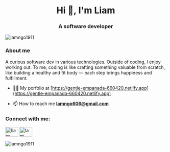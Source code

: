 <h1 align="center">Hi 👋, I'm Liam</h1>
<h3 align="center">A software developer</h3>

<p align="left"> <img src="https://komarev.com/ghpvc/?username=lamngo1911&label=Profile%20views&color=0e75b6&style=flat" alt="lamngo1911" /> </p>
<h3>About me</h3>
<p>A curious software dev in various technologies. Outside of coding, I enjoy working out. To me, coding is like crafting something valuable from scratch, like building a healthy and fit body — each step brings happiness and fulfillment.</p>

- 👨‍💻 My porfolio at [https://gentle-empanada-660420.netlify.app](https://gentle-empanada-660420.netlify.app)

- 📫 How to reach me **lamngo606@gmail.com**

<h3 align="left">Connect with me:</h3>
<p align="left">
<a href="https://twitter.com/liam" target="blank"><img align="center" src="https://raw.githubusercontent.com/rahuldkjain/github-profile-readme-generator/master/src/images/icons/Social/twitter.svg" alt="liam" height="30" width="40" /></a>
<a href="https://linkedin.com/in/lam ngo" target="blank"><img align="center" src="https://raw.githubusercontent.com/rahuldkjain/github-profile-readme-generator/master/src/images/icons/Social/linked-in-alt.svg" alt="lam ngo" height="30" width="40" /></a>
</p>

<p><img align="left" src="https://github-readme-stats.vercel.app/api/top-langs?username=lamngo1911&show_icons=true&locale=en&layout=compact" alt="lamngo1911" /></p>
